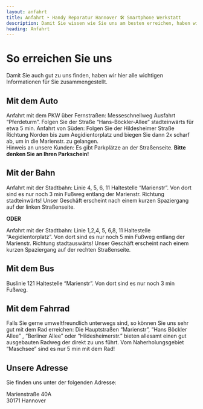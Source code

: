 ```yaml
---
layout: anfahrt
title: Anfahrt ‣ Handy Reparatur Hannover 🛠️ Smartphone Werkstatt
description: Damit Sie wissen wie Sie uns am besten erreichen, haben wir hier alle wichtigen Informationen für Sie zusammengestellt.
heading: Anfahrt
---
```


# So erreichen Sie uns

Damit Sie auch gut zu uns finden, haben wir hier alle wichtigen Informationen für Sie zusammengestellt.

## Mit dem Auto
Anfahrt mit dem PKW über Fernstraßen: Messeschnellweg Ausfahrt “Pferdeturm”. Folgen Sie der Straße “Hans-Böckler-Allee” stadteinwärts für etwa 5 min. Anfahrt von Süden: Folgen Sie der Hildesheimer Straße Richtung Norden bis zum Aegidientorplatz und biegen Sie dann 2x scharf ab, um in die Marienstr. zu gelangen.  
Hinweis an unsere Kunden: Es gibt Parkplätze an der Straßenseite. **Bitte denken Sie an Ihren Parkschein!**

## Mit der Bahn
Anfahrt mit der Stadtbahn: Linie 4, 5, 6, 11 Haltestelle “Marienstr”. Von dort sind es nur noch 3 min Fußweg entlang der Marienstr. Richtung stadteinwärts! Unser Geschäft erscheint nach einem kurzen Spaziergang auf der linken Straßenseite.

**ODER**

Anfahrt mit der Stadtbahn: Linie 1,2,4, 5, 6,8, 11 Haltestelle “Aegidientorplatz”. Von dort sind es nur noch 5 min Fußweg entlang der Marienstr. Richtung stadtauswärts! Unser Geschäft erscheint nach einem kurzen Spaziergang auf der rechten Straßenseite.

## Mit dem Bus
Buslinie 121 Haltestelle “Marienstr”. Von dort sind es nur noch 3 min Fußweg.

## Mit dem Fahrrad
Falls Sie gerne umweltfreundlich unterwegs sind, so können Sie uns sehr gut mit dem Rad erreichen: Die Hauptstraßen “Marienstr”, “Hans Böckler Allee” , “Berliner Allee” oder “Hildesheimerstr.” bieten allesamt einen gut ausgebauten Radweg der direkt zu uns führt. Vom Naherholungsgebiet “Maschsee” sind es nur 5 min mit dem Rad!

## Unsere Adresse
Sie finden uns unter der folgenden Adresse:

Marienstraße 40A  
30171 Hannover